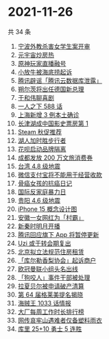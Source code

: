 # 2021-11-26

共 34 条

<!-- BEGIN ZHIHUSEARCH -->
<!-- 最后更新时间 Fri Nov 26 2021 16:13:53 GMT+0800 (China Standard Time) -->
1. [宁波外教杀害女学生案开审](https://www.zhihu.com/search?q=宁波外教)
1. [元宇宙炒房热](https://www.zhihu.com/search?q=元宇宙)
1. [原神玩家直播融号](https://www.zhihu.com/search?q=原神)
1. [小放牛被海底捞起诉](https://www.zhihu.com/search?q=小放牛)
1. [腾讯辟谣「腾讯云数据库泄露」](https://www.zhihu.com/search?q=腾讯)
1. [朔尔茨将出任德国新总理](https://www.zhihu.com/search?q=朔尔茨)
1. [于和伟聊喜剧](https://www.zhihu.com/search?q=一年一度喜剧大赛)
1. [一人之下 588 话](https://www.zhihu.com/search?q=一人之下)
1. [上海新增 3 例本土确诊](https://www.zhihu.com/search?q=上海疫情)
1. [长津湖成中国影史票房第 1](https://www.zhihu.com/search?q=长津湖)
1. [Steam 秋促推荐](https://www.zhihu.com/search?q=steam)
1. [湖人加时胜步行者](https://www.zhihu.com/search?q=湖人)
1. [花呗启动品牌隔离](https://www.zhihu.com/search?q=花呗)
1. [成都发放 200 万文旅消费券](https://www.zhihu.com/search?q=成都旅游)
1. [台湾 4.8 级地震](https://www.zhihu.com/search?q=台湾地震)
1. [微信支付宝将不能用于经营收款](https://www.zhihu.com/search?q=支付宝)
1. [骨癌女孩的抗癌日记](https://www.zhihu.com/search?q=骨癌女孩)
1. [国际反家庭暴力日](https://www.zhihu.com/search?q=反家暴日)
1. [贵阳 4.6 级地震](https://www.zhihu.com/search?q=贵阳地震)
1. [iPhone 15 概念设计图](https://www.zhihu.com/search?q=iphone15)
1. [安徽一女网红为「村霸」](https://www.zhihu.com/search?q=村霸女网红)
1. [新秦时明月开播](https://www.zhihu.com/search?q=新秦时明月)
1. [腾讯回应旗下 App 将暂停更新](https://www.zhihu.com/search?q=腾讯)
1. [Uzi 或于转会期复出](https://www.zhihu.com/search?q=uzi)
1. [北京拟立法规范住房租赁](https://www.zhihu.com/search?q=北京租房)
1. [「库尔勒香梨协会」起诉商户](https://www.zhihu.com/search?q=库尔勒香梨)
1. [欧冠曼联小组头名出线](https://www.zhihu.com/search?q=曼联)
1. [「狗咬人」事件干部被处理](https://www.zhihu.com/search?q=狗咬人)
1. [拉夏贝尔被申请破产清算](https://www.zhihu.com/search?q=拉夏贝尔)
1. [第 64 届格莱美提名揭晓](https://www.zhihu.com/search?q=格莱美)
1. [海贼王 1033 话情报](https://www.zhihu.com/search?q=海贼王)
1. [大厂每周工作时长排行榜](https://www.zhihu.com/search?q=大厂工作时长)
1. [网传哀牢山遇难者仅备塑料雨衣](https://www.zhihu.com/search?q=云南哀牢山)
1. [库里 25+10 勇士 5 连胜](https://www.zhihu.com/search?q=勇士)
<!-- END ZHIHUSEARCH -->
